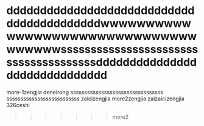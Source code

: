 ﻿
# ddddddddddddddddddddddddddddddddddddddddddwwwwwwwwwwwwwwwwwwwwwwwwwwwwwwwwwwwwwssssssssssssssssssssssssssssssssssssssdddddddddddddddddddddddddddddd
more-1zengjia deneirong sssssssssssssssssssssssssssssssss
ssssssssssssssssssssssssss
zaicizengjia 
more2zengjia
zaizaicizengjia 
326ceshi
>>>>>>> more2
